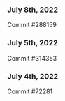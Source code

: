 ### July 8th, 2022

Commit #288159

### July 5th, 2022

Commit #314353


### July 4th, 2022

Commit #72281
